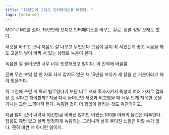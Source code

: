 ```yaml
---
title: "15년만에 오디오 인터페이스를 바꿨다.."
tags: [motu m2]
---
```


MOTU M2를 샀다. 15년만에 오디오 인터페이스를 바꾸는 걸로. 정말 정말 오래도 썼다.

새것을 바꾸고 보니 저음도 잘 나오고 무엇보다 고음이 날이 확 서있는게 좋고 녹음을 해도 고음의 날이 바짝 서 있는 상태로 녹음이 된다.

녹음한 걸 들어보면 너무 너무 또렷해졌고 말이다. 아 진작에 바꿀껄.

진짜 무슨 부엌 칼 한 자루 사서 갈지도 않은 채 15년을 쓰다가 새 칼을 산 기분이라고 해야 맞을거다.

뭐 그전에 쓰던 게 특히 별로였다기 보단 너무 오래 혹사시켜서 특성이 여러 가지로 열화된 것 같다고 해야할까? 지금 다시 들어보면 새것과 비교했을 때 너무 안개 자욱한 곳을 거니는 그런 느낌마저 든다. 녹음한 것이 더 힘없이 들리는 것도 마찬가지고.

지금 많이 값이 내려서 예전만큼 비싸진 않지만 어쨌든 100불 아래의 물건은 비추한다. 잡음도 제법 있고 살짝 멍청하게 녹음되는, 그러니까 날이 무뎌진 느낌은 피할 수가 없다. 괜히 비싼 게 아니란 말이지.
